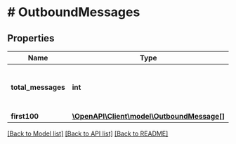 # # OutboundMessages

## Properties

Name | Type | Description | Notes
------------ | ------------- | ------------- | -------------
**total_messages** | **int** | Total number of messages in the queue | [optional] 
**first100** | [**\OpenAPI\Client\model\OutboundMessage[]**](OutboundMessage.md) |  | [optional] 

[[Back to Model list]](../../README.md#documentation-for-models) [[Back to API list]](../../README.md#documentation-for-api-endpoints) [[Back to README]](../../README.md)


